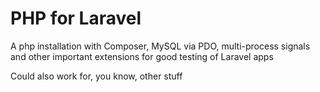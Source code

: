 # PHP for Laravel

A php installation with Composer, MySQL via PDO, multi-process signals and other
important extensions for good testing of Laravel apps

Could also work for, you know, other stuff
